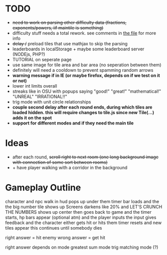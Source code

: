 # TODO

- ~~need to work on parsing other difficulty data (fractions, exponents/powers, iif maintile is something)~~
- difficulty stuff needs a total rework. see comments in [the file](http://git.jmariner.com/mathslash/blob/master/scripts/es6/difficulty.js) for more info
- ~~delay /~~ preload tiles that use mathjax to skip the parsing
- leaderboards in localStorage + maybe some leaderboard server (NODEjs, PHP?)
- TUTORIAL on seperate page
- use same image for tile area and bar area (no seperation between them)
- definitely will need a cooldown to prevent spamming random arrows
- **warning message if in IE (or maybe firefox, depends on if we test on it or not)**
- lower int limits overall
- streaks like in OSU with popups saying "good!" "great!" "mathematical!" "UNREAL" "IRRATIONAL!!"
- trig mode with unit circle relationships
- **couple second delay after each round ends, during which tiles are loaded hidden. this will require changes to tile.js since new Tile(...) adds it on the spot**
- **support for different modes and if they need the main tile**

# Ideas

- after each round, ~~scroll right to next room (one long background image with connection of some sort between rooms)~~
- \+ have player walking with a corridor in the background

# Gameplay Outline

character and npc walk in
hud pops up under them
timer bar loads and the the big number tile shows up
Screens darkens like 20% and LET'S CRUNCH THE NUMBERS shows up center
then goes back to game and the timer starts, hp bars appear (optional atm)
and the player inputs
the input gives feedback and the character either gets hit or hits them
timer resets and new tiles appear
this continues until somebody dies

right answer = hit enemy
wrong answer = get hit

right answer depends on mode
greatest sum mode
trig matching mode (?)